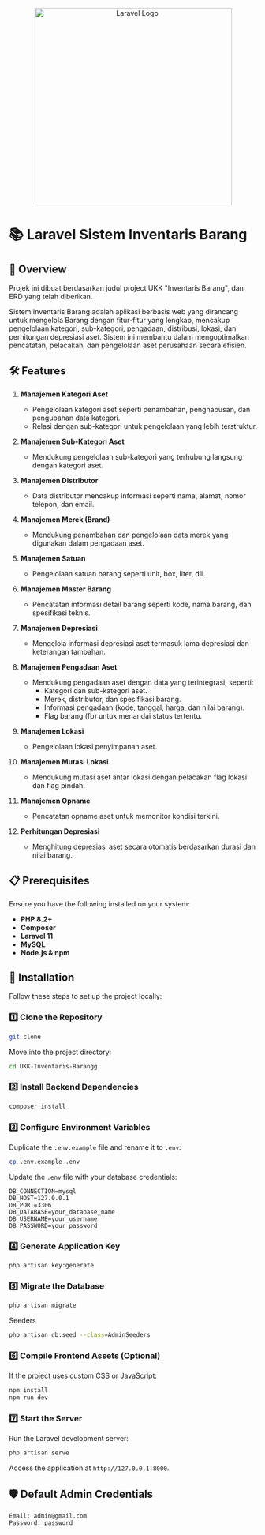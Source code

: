<p align="center"><a href="https://laravel.com" target="_blank"><img src="https://raw.githubusercontent.com/laravel/art/master/logo-lockup/5%20SVG/2%20CMYK/1%20Full%20Color/laravel-logolockup-cmyk-red.svg" width="400" alt="Laravel Logo"></a></p>

# 📚 Laravel Sistem Inventaris Barang

## 🚀 Overview
Projek ini dibuat berdasarkan judul project UKK "Inventaris Barang", dan ERD yang telah diberikan.

Sistem Inventaris Barang adalah aplikasi berbasis web yang dirancang untuk mengelola Barang dengan fitur-fitur yang lengkap, mencakup pengelolaan kategori, sub-kategori, pengadaan, distribusi, lokasi, dan perhitungan depresiasi aset. Sistem ini membantu dalam mengoptimalkan pencatatan, pelacakan, dan pengelolaan aset perusahaan secara efisien.

## 🛠️ Features
1. **Manajemen Kategori Aset**

   - Pengelolaan kategori aset seperti penambahan, penghapusan, dan pengubahan data kategori.
   - Relasi dengan sub-kategori untuk pengelolaan yang lebih terstruktur.

2. **Manajemen Sub-Kategori Aset**

   - Mendukung pengelolaan sub-kategori yang terhubung langsung dengan kategori aset.

3. **Manajemen Distributor**

   - Data distributor mencakup informasi seperti nama, alamat, nomor telepon, dan email.

4. **Manajemen Merek (Brand)**

   - Mendukung penambahan dan pengelolaan data merek yang digunakan dalam pengadaan aset.

5. **Manajemen Satuan**

   - Pengelolaan satuan barang seperti unit, box, liter, dll.

6. **Manajemen Master Barang**

   - Pencatatan informasi detail barang seperti kode, nama barang, dan spesifikasi teknis.

7. **Manajemen Depresiasi**
   - Mengelola informasi depresiasi aset termasuk lama depresiasi dan keterangan tambahan.
8. **Manajemen Pengadaan Aset**

   - Mendukung pengadaan aset dengan data yang terintegrasi, seperti:
     - Kategori dan sub-kategori aset.
     - Merek, distributor, dan spesifikasi barang.
     - Informasi pengadaan (kode, tanggal, harga, dan nilai barang).
     - Flag barang (fb) untuk menandai status tertentu.

9. **Manajemen Lokasi**

   - Pengelolaan lokasi penyimpanan aset.

10. **Manajemen Mutasi Lokasi**

    - Mendukung mutasi aset antar lokasi dengan pelacakan flag lokasi dan flag pindah.

11. **Manajemen Opname**

    - Pencatatan opname aset untuk memonitor kondisi terkini.

12. **Perhitungan Depresiasi**

    - Menghitung depresiasi aset secara otomatis berdasarkan durasi dan nilai barang.

## 📋 Prerequisites
Ensure you have the following installed on your system:

- **PHP 8.2+**
- **Composer**
- **Laravel 11**
- **MySQL**
- **Node.js & npm**

## 🔧 Installation
Follow these steps to set up the project locally:

### 1️⃣ Clone the Repository

```bash
git clone
```   
Move into the project directory:
    
```bash
cd UKK-Inventaris-Barangg
```

### 2️⃣ Install Backend Dependencies
```bash
composer install
```

### 3️⃣ Configure Environment Variables
Duplicate the `.env.example` file and rename it to `.env`:
```bash
cp .env.example .env
```
Update the `.env` file with your database credentials:
```env
DB_CONNECTION=mysql
DB_HOST=127.0.0.1
DB_PORT=3306
DB_DATABASE=your_database_name
DB_USERNAME=your_username
DB_PASSWORD=your_password
```

### 4️⃣ Generate Application Key
```bash
php artisan key:generate
```

### 5️⃣ Migrate the Database
```bash
php artisan migrate
```

Seeders
```bash
php artisan db:seed --class=AdminSeeders
```


### 6️⃣ Compile Frontend Assets (Optional)
If the project uses custom CSS or JavaScript:
```bash
npm install
npm run dev
```

### 7️⃣ Start the Server
Run the Laravel development server:
```bash
php artisan serve
```
Access the application at `http://127.0.0.1:8000`.

## 🛡️ Default Admin Credentials
```text
Email: admin@gmail.com
Password: password
```

